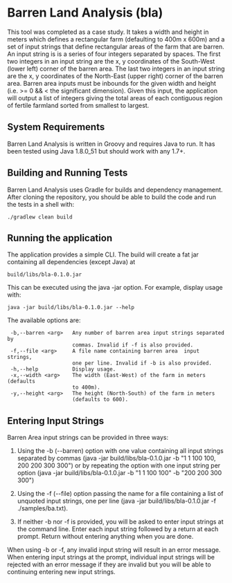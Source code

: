 # Barren Land Analysis (bla)

This tool was completed as a case study. It takes a width and height in meters which defines a rectangular farm (defaulting to 400m x 600m) and a set of input strings that define rectangular areas of the farm that are barren. An input string is is a series of four integers separated by spaces. The first two integers in an input string are the x, y coordinates of the South-West (lower left) corner of the barren area. The last two integers in an input string are the x, y coordinates of the North-East (upper right) corner of the barren area. Barren area inputs must be inbounds for the given width and height (i.e. >= 0 && < the significant dimension). Given this input, the application will output a list of integers giving the total areas of each contiguous region of fertile farmland sorted from smallest to largest.

## System Requirements

Barren Land Analysis is written in Groovy and requires Java to run. It has been tested using Java 1.8.0_51 but should work with any 1.7+.

## Building and Running Tests

Barren Land Analysis uses Gradle for builds and dependency management. After cloning the repository, you should be able to build the code and run the tests in a shell with:

```
./gradlew clean build
```

## Running the application

The application provides a simple CLI. The build will create a fat jar containing all dependencies (except Java) at

```
build/libs/bla-0.1.0.jar
```

This can be executed using the java -jar option. For example, display usage with:

```
java -jar build/libs/bla-0.1.0.jar --help
```

The available options are:

```
 -b,--barren <arg>   Any number of barren area input strings separated by
                     commas. Invalid if -f is also provided.
 -f,--file <arg>     A file name containing barren area  input strings,
                     one per line. Invalid if -b is also provided.
 -h,--help           Display usage.
 -x,--width <arg>    The width (East-West) of the farm in meters (defaults
                     to 400m).
 -y,--height <arg>   The height (North-South) of the farm in meters
                     (defaults to 600).
```

## Entering Input Strings
Barren Area input strings can be provided in three ways:

1. Using the -b (--barren) option with one value containing all input strings separated by commas (java -jar build/libs/bla-0.1.0.jar -b "1 1 100 100, 200 200 300 300") or by repeating the option with one input string per option (java -jar build/libs/bla-0.1.0.jar -b "1 1 100 100" -b "200 200 300 300")

2. Using the -f (--file) option passing the name for a file containing a list of unquoted input strings, one per line (java -jar build/libs/bla-0.1.0.jar -f ./samples/ba.txt).

3. If neither -b nor -f is provided, you will be asked to enter input strings at the command line. Enter each input string followed by a return at each prompt. Return without entering anything when you are done.

When using -b or -f, any invalid input string will result in an error message. When entering input strings at the prompt, individual input strings will be rejected with an error message if they are invalid but you will be able to continuing entering new input strings.



